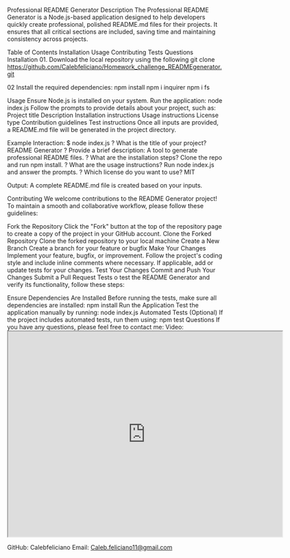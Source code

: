 Professional README Generator
Description
The Professional README Generator is a Node.js-based application designed to help developers quickly create professional, polished README.md files for their projects. It ensures that all critical sections are included, saving time and maintaining consistency across projects.

Table of Contents
Installation
Usage
Contributing
Tests
Questions
Installation
01.
Download the local repository using the following git clone https://github.com/Calebfeliciano/Homework_challenge_READMEgenerator.git

02
Install the required dependencies: npm install npm i inquirer npm i fs

Usage
Ensure Node.js is installed on your system. Run the application: node index.js Follow the prompts to provide details about your project, such as: Project title Description Installation instructions Usage instructions License type Contribution guidelines Test instructions Once all inputs are provided, a README.md file will be generated in the project directory.

Example Interaction: $ node index.js ? What is the title of your project? README Generator ? Provide a brief description: A tool to generate professional README files. ? What are the installation steps? Clone the repo and run npm install. ? What are the usage instructions? Run node index.js and answer the prompts. ? Which license do you want to use? MIT

Output: A complete README.md file is created based on your inputs.

Contributing
We welcome contributions to the README Generator project! To maintain a smooth and collaborative workflow, please follow these guidelines:

Fork the Repository Click the "Fork" button at the top of the repository page to create a copy of the project in your GitHub account.
Clone the Forked Repository Clone the forked repository to your local machine
Create a New Branch Create a branch for your feature or bugfix
Make Your Changes Implement your feature, bugfix, or improvement. Follow the project's coding style and include inline comments where necessary. If applicable, add or update tests for your changes.
Test Your Changes
Commit and Push Your Changes
Submit a Pull Request
Tests
o test the README Generator and verify its functionality, follow these steps:

Ensure Dependencies Are Installed Before running the tests, make sure all dependencies are installed: npm install
Run the Application Test the application manually by running: node index.js
Automated Tests (Optional) If the project includes automated tests, run them using: npm test
Questions
If you have any questions, please feel free to contact me: Video: <iframe src="https://drive.google.com/file/d/1GmLykITT-7rYjDo7F1lGeX2Op7iuaA7d/preview" width="640" height="480"></iframe>

GitHub: Calebfeliciano
Email: Caleb.feliciano11@gmail.com
